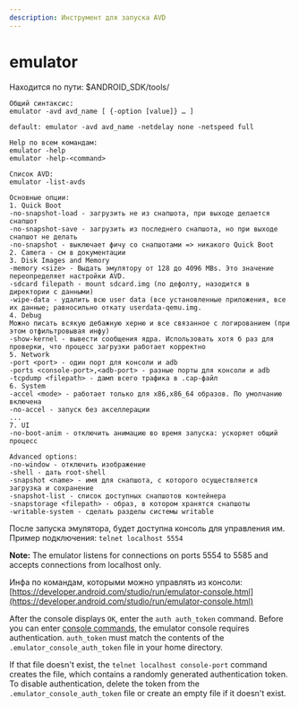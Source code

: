 ```yaml
---
description: Инструмент для запуска AVD
---
```


# emulator

Находится по пути: $ANDROID\_SDK/tools/

```
Общий синтаксис:
emulator -avd avd_name [ {-option [value]} … ]

default: emulator -avd avd_name -netdelay none -netspeed full

Help по всем командам: 
emulator -help
emulator -help-<command>

Список AVD:
emulator -list-avds

Основные опции:
1. Quick Boot
-no-snapshot-load - загрузить не из снапшота, при выходе делается снапшот
-no-snapshot-save - загрузить из последнего снапшота, но при выходе снапшот не делать
-no-snapshot - выключает фичу со снапшотами => никакого Quick Boot
2. Camera - см в документации
3. Disk Images and Memory
-memory <size> - Выдать эмулятору от 128 до 4096 MBs. Это значение переопределяет настройки AVD.
-sdcard filepath - mount sdcard.img (по дефолту, назодится в директории с данными)
-wipe-data - удалить всю user data (все установленные приложения, все их данные; равносильно откату userdata-qemu.img.
4. Debug
Можно писать всякую дебажную херню и все связанное с логированием (при этом отфильтровывая инфу)
-show-kernel - вывести сообщения ядра. Использовать хотя б раз для проверки, что процесс загрузки работает корректно
5. Network
-port <port> - один порт для консоли и adb
-ports <console-port>,<adb-port> - разные порты для консоли и adb
-tcpdump <filepath> - дамп всего трафика в .cap-файл
6. System
-accel <mode> - работает только для x86,x86_64 образов. По умолчанию включена
-no-accel - запуск без акселлерации
...
7. UI
-no-boot-anim - отключить анимацию во время запуска: ускоряет общий процесс

Advanced options:
-no-window - отключить изображение
-shell - дать root-shell
-snapshot <name> - имя для снапшота, с которого осуществляется загрузка и сохранение
-snapshot-list - список доступных снапшотов контейнера
-snapstorage <filepath> - образ, в котором хранятся снапшоты
-writable-system - сделать разделы системы writable

```

После запуска эмулятора, будет доступна консоль для управления им. Пример подключения: `telnet localhost 5554`

**Note:** The emulator listens for connections on ports 5554 to 5585 and accepts connections from localhost only.

Инфа по командам, которыми можно управлять из консоли: [https://developer.android.com/studio/run/emulator-console.html](https://developer.android.com/studio/run/emulator-console.html)

After the console displays `OK`, enter the `auth auth_token` command. Before you can enter [console commands](https://developer.android.com/studio/run/emulator-console.html#querycontrol), the emulator console requires authentication. `auth_token` must match the contents of the `.emulator_console_auth_token` file in your home directory.

If that file doesn't exist, the `telnet localhost console-port` command creates the file, which contains a randomly generated authentication token. To disable authentication, delete the token from the `.emulator_console_auth_token` file or create an empty file if it doesn't exist.



